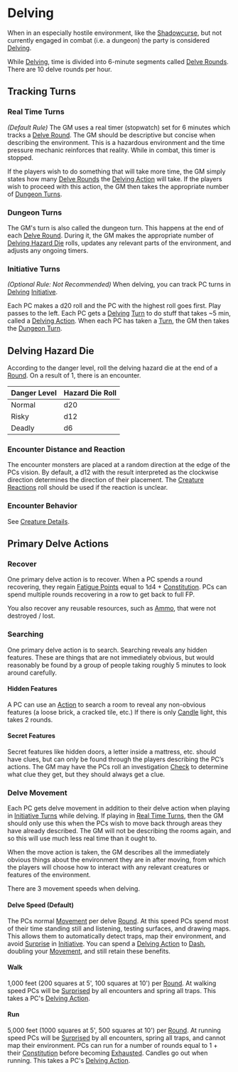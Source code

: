 # Delving
When in an especially hostile environment, like the [Shadowcurse](../Hazards/Shadowcurse.md), but not currently engaged in combat (i.e. a dungeon) the party is considered [Delving](Delving.md).

While [Delving](Delving.md), time is divided into 6-minute segments called [Delve Rounds](Round.md#Delve%20Round). There are 10 delve rounds per hour. 
## Tracking Turns
### Real Time Turns
*(Default Rule)*
The GM uses a real timer (stopwatch) set for 6 minutes which tracks a [Delve Round](Round.md#Delve%20Round). The GM should be descriptive but concise when describing the environment. This is a hazardous environment and the time pressure mechanic reinforces that reality. While in combat, this timer is stopped.

If the players wish to do something that will take more time, the GM simply states how many [Delve Rounds](Round.md#Delve%20Round) the [Delving Action](Action.md#Delving%20Action) will take. If the players wish to proceed with this action, the GM then takes the appropriate number of [Dungeon Turns](Delving.md#Dungeon%20Turns).
### Dungeon Turns
The GM's turn is also called the dungeon turn. This happens at the end of each [Delve Round](Round.md#Delve%20Round). During it, the GM makes the appropriate number of [Delving Hazard Die](Delving.md#Delving%20Hazard%20Die) rolls, updates any relevant parts of the environment, and adjusts any ongoing timers.
### Initiative Turns
*(Optional Rule: Not Recommended)*
When delving, you can track PC turns in [Delving](Delving.md) [Initiative](Initiative.md). 

Each PC makes a d20 roll and the PC with the highest roll goes first. Play passes to the left. Each PC gets a [Delving](Delving.md) [Turn](Turn.md) to do stuff that takes ~5 min, called a [Delving Action](Action.md#Delving%20Action). When each PC has taken a [Turn](Turn.md), the GM then takes the [Dungeon Turn](Delving.md#Dungeon%20Turns).
## Delving Hazard Die
According to the danger level, roll the delving hazard die at the end of a [Round](Round.md). On a result of 1, there is an encounter.

| Danger Level | Hazard Die Roll |
| ------------ | --------------- |
| Normal       | d20             |
| Risky        | d12             |
| Deadly       | d6              |
### Encounter Distance and Reaction
The encounter monsters are placed at a random direction at the edge of the PCs vision. By default, a d12 with the result interpreted as the clockwise direction determines the direction of their placement. The [Creature Reactions](../Social%20Systems/Creature%20Reactions.md) roll should be used if the reaction is unclear.
### Encounter Behavior
See [Creature Details](Overland%20Journeys.md#Creature%20Details).
## Primary Delve Actions
### Recover
One primary delve action is to recover. When a PC spends a round recovering, they regain [Fatigue Points](../Player%20Characters/Derived%20Statistics/Fatigue%20Points.md) equal to 1d4 + [Constitution](../Player%20Characters/Chosen%20Statistics/Constitution.md). PCs can spend multiple rounds recovering in a row to get back to full FP.

You also recover any reusable resources, such as [Ammo](../Items/Individual%20Item%20Cards/Weapons/Weapon%20Properties/Ammo%20Property.md), that were not destroyed / lost.
### Searching
One primary delve action is to search. Searching reveals any hidden features. These are things that are not immediately obvious, but would reasonably be found by a group of people taking roughly 5 minutes to look around carefully.
#### Hidden Features
A PC can use an [Action](Action.md) to search a room to reveal any non-obvious features (a loose brick, a cracked tile, etc.) If there is only [Candle](../Items/Individual%20Item%20Cards/Gear/10%20Coins/Candle.md) light, this takes 2 rounds.
#### Secret Features
Secret features like hidden doors, a letter inside a mattress, etc. should have clues, but can only be found through the players describing the PC’s actions. The GM may have the PCs roll an investigation [Check](Check.md) to determine what clue they get, but they should always get a clue.
### Delve Movement
Each PC gets delve movement in addition to their delve action when playing in [Initiative Turns](Delving.md#Initiative%20Turns) while delving. If playing in [Real Time Turns](Delving.md#Real%20Time%20Turns), then the GM should only use this when the PCs wish to move back through areas they have already described. The GM will not be describing the rooms again, and so this will use much less real time than it ought to.

When the move action is taken, the GM describes all the immediately obvious things about the environment they are in after moving, from which the players will choose how to interact with any relevant creatures or features of the environment.

There are 3 movement speeds when delving.
#### Delve Speed (Default)
The PCs normal [Movement](Movement.md) per delve [Round](Round.md). At this speed PCs spend most of their time standing still and listening, testing surfaces, and drawing maps. This allows them to automatically detect traps, map their environment, and avoid [Surprise](../Conditions/Surprised.md) in [Initiative](Initiative.md). You can spend a [Delving Action](Action.md#Delving%20Action) to [Dash](Movement.md#Dash), doubling your [Movement](Movement.md), and still retain these benefits.
#### Walk
1,000 feet (200 squares at 5', 100 squares at 10') per [Round](Round.md). At walking speed PCs will be [Surprised](../Conditions/Surprised.md) by all encounters and spring all traps. This takes a PC's [Delving Action](Action.md#Delving%20Action).
#### Run
5,000 feet (1000 squares at 5', 500 squares at 10') per [Round](Round.md). At running speed PCs will be [Surprised](../Conditions/Surprised.md) by all encounters, spring all traps, and cannot map their environment. PCs can run for a number of rounds equal to 1 + their [Constitution](../Player%20Characters/Chosen%20Statistics/Constitution.md) before becoming [Exhausted](../Conditions/Exhausted.md). Candles go out when running. This takes a PC's [Delving Action](Action.md#Delving%20Action).